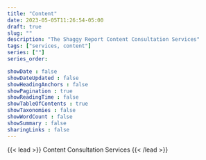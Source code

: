 ```yaml
---
title: "Content"
date: 2023-05-05T11:26:54-05:00
draft: true
slug: ""
description: "The Shaggy Report Content Consultation Services"
tags: ["services, content"]
series: [""]
series_order: 

showDate : false
showDateUpdated : false
showHeadingAnchors : false
showPagination : true
showReadingTime : false
showTableOfContents : true
showTaxonomies : false 
showWordCount : false
showSummary : false
sharingLinks : false
---
```

{{< lead >}}
Content Consultation Services
{{< /lead >}}


